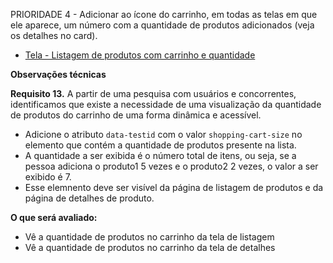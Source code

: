 PRIORIDADE 4 - Adicionar ao ícone do carrinho, em todas as telas em que ele aparece, um número com a quantidade de produtos adicionados (veja os detalhes no card).

- [Tela - Listagem de produtos com carrinho e quantidade](https://github.com/my-org/my-repo/tree/master/wireframes/card_13.png)

**Observações técnicas**

**Requisito 13.** A partir de uma pesquisa com usuários e concorrentes, identificamos que existe a necessidade de uma visualização da quantidade de produtos do carrinho de uma forma dinâmica e acessível.

- Adicione o atributo `data-testid` com o valor `shopping-cart-size` no elemento que contém a quantidade de produtos presente na lista.
- A quantidade a ser exibida é o número total de itens, ou seja, se a pessoa adiciona o produto1 5 vezes e o produto2 2 vezes, o valor a ser exibido é 7.
- Esse elemnento deve ser visível da página de listagem de produtos e da página de detalhes de produto.

**O que será avaliado:**

- Vê a quantidade de produtos no carrinho da tela de listagem
- Vê a quantidade de produtos no carrinho da tela de detalhes
